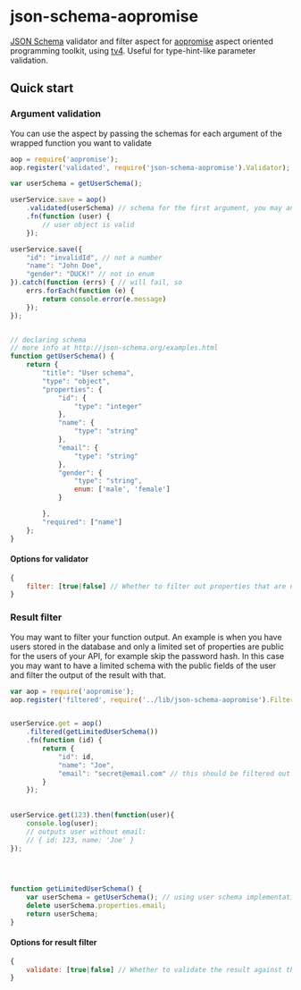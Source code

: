 # json-schema-aopromise
[JSON Schema](http://json-schema.org/examples.html) validator and filter aspect for
[aopromise](https://www.npmjs.com/package/aopromise) aspect oriented programming toolkit, using [tv4](https://www.npmjs.com/package/tv4). 
Useful for type-hint-like parameter validation.

## Quick start
### Argument validation
You can use the aspect by passing the schemas for each argument of the wrapped function you want to validate

```javascript
aop = require('aopromise');
aop.register('validated', require('json-schema-aopromise').Validator);

var userSchema = getUserSchema();

userService.save = aop()
	.validated(userSchema) // schema for the first argument, you may an array for multiple arguments
	.fn(function (user) {
		// user object is valid
	});

userService.save({
    "id": "invalidId", // not a number
    "name": "John Doe",
    "gender": "DUCK!" // not in enum
}).catch(function (errs) { // will fail, so
    errs.forEach(function (e) {
        return console.error(e.message)
    });
});


// declaring schema
// more info at http://json-schema.org/examples.html
function getUserSchema() {
	return {
		"title": "User schema",
		"type": "object",
		"properties": {
			"id": {
				"type": "integer"
			},
			"name": {
				"type": "string"
			},
            "email": {
                "type": "string"
            },
			"gender": {
				"type": "string",
				enum: ['male', 'female']
			}

		},
		"required": ["name"]
	};
}
```

#### Options for validator
```javascript
{
    filter: [true|false] // Whether to filter out properties that are no specified on the schema. Default true.
}
```

### Result filter
You may want to filter your function output. An example is when you have users stored in the database and only
a limited set of properties are public for the users of your API, for example skip the password hash. 
In this case you may want to have a limited schema with the public fields of the user and filter the output of the result
with that.
```javascript
var aop = require('aopromise');
aop.register('filtered', require('../lib/json-schema-aopromise').Filter);


userService.get = aop()
	.filtered(getLimitedUserSchema())
	.fn(function (id) {
		return {
			"id": id,
			"name": "Joe",
			"email": "secret@email.com" // this should be filtered out
		}
	});
	
	
userService.get(123).then(function(user){
    console.log(user);
    // outputs user without email: 
    // { id: 123, name: 'Joe' }
});
	
	


function getLimitedUserSchema() {
	var userSchema = getUserSchema(); // using user schema implementation above
	delete userSchema.properties.email;
	return userSchema;
}

```

#### Options for result filter
```javascript
{
    validate: [true|false] // Whether to validate the result against the schema. Default false.
}
```